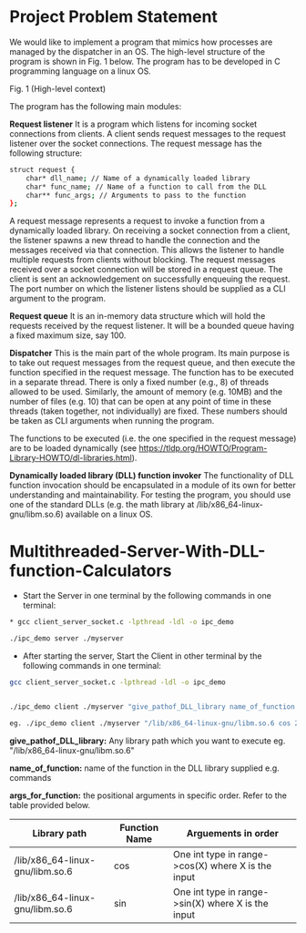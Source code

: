 # Project Problem Statement
We would like to implement a program that mimics how processes are managed by the dispatcher in an OS. The high-level structure of the program is shown in Fig. 1 below. The program has to be developed in C programming language on a linux OS.



Fig. 1 (High-level context)


The program has the following main modules:

**Request listener**
It is a program which listens for incoming socket connections from clients. A client sends request messages to the request listener over the socket connections. The request message has the following structure:
```bash
struct request {
	char* dll_name; // Name of a dynamically loaded library
	char* func_name; // Name of a function to call from the DLL
	char** func_args; // Arguments to pass to the function
};
```

A request message represents a request to invoke a function from a dynamically loaded library.
On receiving a socket connection from a client, the listener spawns a new thread to handle the connection and the messages received via that connection. This allows the listener to handle multiple requests from clients without blocking. The request messages received over a socket connection will be stored in a request queue. The client is sent an acknowledgement on successfully enqueuing the request. The port number on which the listener listens should be supplied as a CLI argument to the program.

**Request queue**
It is an in-memory data structure which will hold the requests received by the request listener. It will be a bounded queue having a fixed maximum size, say 100.

**Dispatcher**
This is the main part of the whole program. Its main purpose is to take out request messages from the request queue, and then execute the function specified in the request message. The function has to be executed in a separate thread. There is only a fixed number (e.g., 8) of threads allowed to be used. Similarly, the amount of memory (e.g. 10MB) and the number of files (e.g. 10) that can be open at any point of time in these threads (taken together, not individually) are fixed. These numbers should be taken as CLI arguments when running the program.

The functions to be executed (i.e. the one specified in the request message) are to be loaded dynamically (see https://tldp.org/HOWTO/Program-Library-HOWTO/dl-libraries.html).

**Dynamically loaded library (DLL) function invoker**
The functionality of DLL function invocation should be encapsulated in a module of its own for better understanding and maintainability. For testing the program, you should use one of the standard DLLs (e.g. the math library at /lib/x86_64-linux-gnu/libm.so.6) available on a linux OS. 
 


# Multithreaded-Server-With-DLL-function-Calculators

* Start the Server in one terminal by the following commands in one terminal:
```bash
* gcc client_server_socket.c -lpthread -ldl -o ipc_demo

./ipc_demo server ./myserver
```

* After starting the server, Start the Client in other terminal by the following commands in one terminal:

```bash
gcc client_server_socket.c -lpthread -ldl -o ipc_demo


./ipc_demo client ./myserver "give_pathof_DLL_library name_of_function args_for_function"

eg. ./ipc_demo client ./myserver "/lib/x86_64-linux-gnu/libm.so.6 cos 2.0"
```
 **give_pathof_DLL_library:** Any library path which you want to execute eg. "/lib/x86_64-linux-gnu/libm.so.6"

 **name_of_function:** name of the function in the DLL library supplied e.g. commands

 **args_for_function:** the positional arguments in specific order. Refer to the table provided below.

Library path                        |  Function Name            |  Arguements in order
------------------------------------|---------------------------|-------------------------
/lib/x86_64-linux-gnu/libm.so.6     | cos                       | One int type in range->cos(X) where X is the input
/lib/x86_64-linux-gnu/libm.so.6     | sin                       | One int type in range->sin(X) where X is the input








